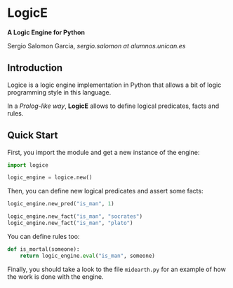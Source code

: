 LogicE
=================

**A Logic Engine for Python**

Sergio Salomon Garcia, *sergio.salomon at alumnos.unican.es*


Introduction
-----------

Logice is a logic engine implementation in Python that allows a
bit of logic programming style in this language.

In a *Prolog-like way*, **LogicE** allows to define logical predicates, 
facts and rules.


Quick Start
-----------

First, you import the module and get a new instance of the engine:

```python
import logice

logic_engine = logice.new()
```

Then, you can define new logical predicates and assert some facts:

```python
logic_engine.new_pred("is_man", 1)

logic_engine.new_fact("is_man", "socrates")
logic_engine.new_fact("is_man", "plato")
```

You can define rules too:

```python
def is_mortal(someone):
	return logic_engine.eval("is_man", someone)
```


Finally, you should take a look to the file <code>midearth.py</code> for
an example of how the work is done with the engine.


